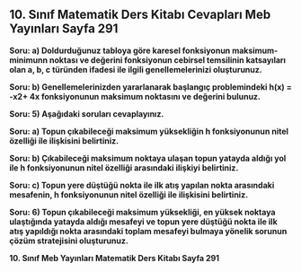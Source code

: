 ## 10. Sınıf Matematik Ders Kitabı Cevapları Meb Yayınları Sayfa 291

**Soru: a) Doldurduğunuz tabloya göre karesel fonksiyonun maksimum-minimunn noktası ve değerini fonksiyonun cebirsel temsilinin katsayıları olan a, b, c türünden ifadesi ile ilgili genellemelerinizi oluşturunuz.**

**Soru: b) Genellemelerinizden yararlanarak başlangıç problemindeki h(x) = -x2+ 4x fonksiyonunun maksimum noktasını ve değerini bulunuz.**

**Soru: 5) Aşağıdaki soruları cevaplayınız.**

**Soru: a) Topun çıkabileceği maksimum yüksekliğin h fonksiyonunun nitel özelliği ile ilişkisini belirtiniz.**

**Soru: b) Çıkabileceği maksimum noktaya ulaşan topun yatayda aldığı yol ile h fonksiyonunun nitel özelliği arasındaki ilişkiyi belirtiniz.**

**Soru: c) Topun yere düştüğü nokta ile ilk atış yapılan nokta arasındaki mesafenin, h fonksiyonunun nitel özelliği ile ilişkisini belirtiniz.**

**Soru: 6) Topun çıkabileceği maksimum yüksekliği, en yüksek noktaya ulaştığında yatayda aldığı mesafeyi ve topun yere düştüğü nokta ile ilk atış yapıldığı nokta arasındaki toplam mesafeyi bulmaya yönelik sorunun çözüm stratejisini oluşturunuz.**

**10. Sınıf Meb Yayınları Matematik Ders Kitabı Sayfa 291**